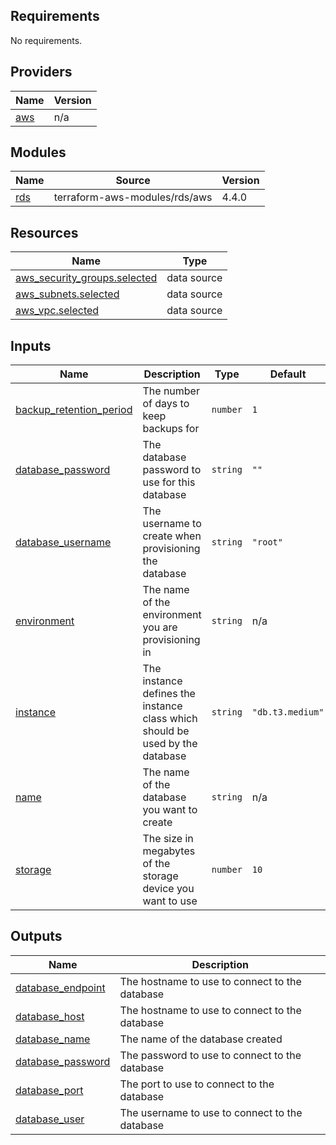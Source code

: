 <!-- BEGIN_TF_DOCS -->
## Requirements

No requirements.

## Providers

| Name | Version |
|------|---------|
| <a name="provider_aws"></a> [aws](#provider\_aws) | n/a |

## Modules

| Name | Source | Version |
|------|--------|---------|
| <a name="module_rds"></a> [rds](#module\_rds) | terraform-aws-modules/rds/aws | 4.4.0 |

## Resources

| Name | Type |
|------|------|
| [aws_security_groups.selected](https://registry.terraform.io/providers/hashicorp/aws/latest/docs/data-sources/security_groups) | data source |
| [aws_subnets.selected](https://registry.terraform.io/providers/hashicorp/aws/latest/docs/data-sources/subnets) | data source |
| [aws_vpc.selected](https://registry.terraform.io/providers/hashicorp/aws/latest/docs/data-sources/vpc) | data source |

## Inputs

| Name | Description | Type | Default | Required |
|------|-------------|------|---------|:--------:|
| <a name="input_backup_retention_period"></a> [backup\_retention\_period](#input\_backup\_retention\_period) | The number of days to keep backups for | `number` | `1` | no |
| <a name="input_database_password"></a> [database\_password](#input\_database\_password) | The database password to use for this database | `string` | `""` | no |
| <a name="input_database_username"></a> [database\_username](#input\_database\_username) | The username to create when provisioning the database | `string` | `"root"` | no |
| <a name="input_environment"></a> [environment](#input\_environment) | The name of the environment you are provisioning in | `string` | n/a | yes |
| <a name="input_instance"></a> [instance](#input\_instance) | The instance defines the instance class which should be used by the database | `string` | `"db.t3.medium"` | no |
| <a name="input_name"></a> [name](#input\_name) | The name of the database you want to create | `string` | n/a | yes |
| <a name="input_storage"></a> [storage](#input\_storage) | The size in megabytes of the storage device you want to use | `number` | `10` | no |

## Outputs

| Name | Description |
|------|-------------|
| <a name="output_database_endpoint"></a> [database\_endpoint](#output\_database\_endpoint) | The hostname to use to connect to the database |
| <a name="output_database_host"></a> [database\_host](#output\_database\_host) | The hostname to use to connect to the database |
| <a name="output_database_name"></a> [database\_name](#output\_database\_name) | The name of the database created |
| <a name="output_database_password"></a> [database\_password](#output\_database\_password) | The password to use to connect to the database |
| <a name="output_database_port"></a> [database\_port](#output\_database\_port) | The port to use to connect to the database |
| <a name="output_database_user"></a> [database\_user](#output\_database\_user) | The username to use to connect to the database |
<!-- END_TF_DOCS -->
